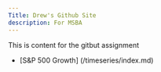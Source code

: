 ```yaml
---
Title: Drew's Github Site
description: For MSBA 
---
```


This is content for the gitbut assignment

- [S&P 500 Growth] (/timeseries/index.md)

